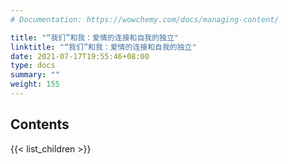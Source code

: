 ```yaml
---
# Documentation: https://wowchemy.com/docs/managing-content/

title: "“我们”和我：爱情的连接和自我的独立"
linktitle: "“我们”和我：爱情的连接和自我的独立"
date: 2021-07-17T19:55:46+08:00
type: docs
summary: ""
weight: 155
---
```


## Contents

{{< list_children >}}
